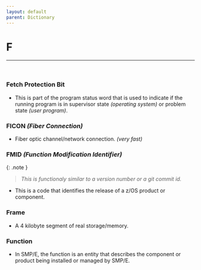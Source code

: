 ```yaml
---
layout: default
parent: Dictionary
---
```


# F

<hr>
&nbsp;

### Fetch Protection Bit
* This is part of the program status word that is used to indicate if the running program is in supervisor state *(operating system)* or problem state *(user program)*.

### FICON *(Fiber Connection)*
* Fiber optic channel/network connection. *(very fast)*

### FMID *(Function Modification Identifier)*

{: .note }
> _This is functionaly similar to a version number or a git commit id._

* This is a code that identifies the release of a z/OS product or component.

### Frame
* A 4 kilobyte segment of real storage/memory.

### Function
* In SMP/E, the function is an entity that describes the component or product being installed or managed by SMP/E.